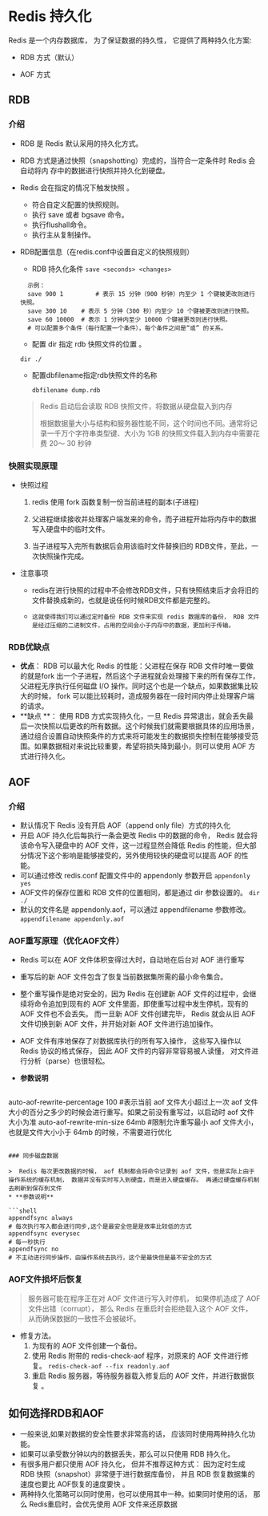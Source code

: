 #   Redis 持久化  

  Redis 是一个内存数据库， 为了保证数据的持久性， 它提供了两种持久化方案:

* RDB 方式（默认）

* AOF 方式  

## RDB

### 介绍

* RDB 是 Redis 默认采用的持久化方式。

* RDB 方式是通过快照（snapshotting）完成的，当符合一定条件时 Redis 会自动将内
  存中的数据进行快照并持久化到硬盘。
  
* Redis 会在指定的情况下触发快照 。
   * 符合自定义配置的快照规则。
   * 执行 save 或者 bgsave 命令。
   * 执行flushall命令。
   * 执行主从复制操作。
   
*  RDB配置信息（在redis.conf中设置自定义的快照规则）
   
   *   RDB 持久化条件  `save <seconds> <changes>`
   
   ```shell
     示例：
     save 900 1 		# 表示 15 分钟（900 秒钟）内至少 1 个键被更改则进行快照。
     save 300 10 	# 表示 5 分钟（300 秒）内至少 10 个键被更改则进行快照。
     save 60 10000 	# 表示 1 分钟内至少 10000 个键被更改则进行快照。
     # 可以配置多个条件（每行配置一个条件），每个条件之间是“或” 的关系。
   ```
   
   *   配置 dir 指定 rdb 快照文件的位置 。
   
     `dir ./  `
   
   * 配置dbfilename指定rdb快照文件的名称
   
     `dbfilename dump.rdb`
   
   >  Redis 启动后会读取 RDB 快照文件，将数据从硬盘载入到内存 
   >
   >  根据数据量大小与结构和服务器性能不同，这个时间也不同。通常将记录一千万个字符串类型键、大小为 1GB 的快照文件载入到内存中需要花费 20～ 30 秒钟  

### 快照实现原理

* 快照过程

   1. redis 使用 fork 函数复制一份当前进程的副本(子进程)
   
   2. 父进程继续接收并处理客户端发来的命令，而子进程开始将内存中的数据写入硬盘中的临时文件。
   
   3. 当子进程写入完所有数据后会用该临时文件替换旧的 RDB文件，至此，一次快照操作完成。  
   
* 注意事项
  *   redis在进行快照的过程中不会修改RDB文件，只有快照结束后才会将旧的文件替换成新的，也就是说任何时候RDB文件都是完整的。  
  *     这就使得我们可以通过定时备份 RDB 文件来实现 redis 数据库的备份， RDB 文件是经过压缩的二进制文件，占用的空间会小于内存中的数据，更加利于传输。  
  

### RDB优缺点

* **优点**：  RDB 可以最大化 Redis 的性能：父进程在保存 RDB 文件时唯一要做的就是fork 出一个子进程，然后这个子进程就会处理接下来的所有保存工作，父进程无序执行任何磁盘 I/O 操作。同时这个也是一个缺点，如果数据集比较大的时候， fork 可以能比较耗时，造成服务器在一段时间内停止处理客户端的请求。
* **缺点 **：  使用 RDB 方式实现持久化，一旦 Redis 异常退出，就会丢失最后一次快照以后更改的所有数据。这个时候我们就需要根据具体的应用场景，通过组合设置自动快照条件的方式来将可能发生的数据损失控制在能够接受范围。如果数据相对来说比较重要，希望将损失降到最小，则可以使用 AOF 方式进行持久化。   

## AOF

### 介绍

* 默认情况下 Redis 没有开启 AOF（append only file）方式的持久化
* 开启 AOF 持久化后每执行一条会更改 Redis 中的数据的命令， Redis 就会将该命令写入硬盘中的 AOF 文件，这一过程显然会降低 Redis 的性能，但大部分情况下这个影响是能够接受的，另外使用较快的硬盘可以提高 AOF 的性能。
* 可以通过修改 redis.conf 配置文件中的 appendonly 参数开启
   `appendonly yes`
* AOF文件的保存位置和 RDB 文件的位置相同，都是通过 dir 参数设置的。
   `dir ./`
* 默认的文件名是 appendonly.aof，可以通过 appendfilename 参数修改。
   `appendfilename appendonly.aof`

### AOF重写原理（优化AOF文件）

* Redis 可以在 AOF 文件体积变得过大时，自动地在后台对 AOF 进行重写

* 重写后的新 AOF 文件包含了恢复当前数据集所需的最小命令集合。

* 整个重写操作是绝对安全的，因为 Redis 在创建新 AOF 文件的过程中，会继续将命令追加到现有的 AOF 文件里面，即使重写过程中发生停机，现有的 AOF 文件也不会丢失。 而一旦新 AOF 文件创建完毕， Redis 就会从旧 AOF 文件切换到新 AOF 文件，并开始对新 AOF 文件进行追加操作。

* AOF 文件有序地保存了对数据库执行的所有写入操作， 这些写入操作以 Redis 协议的格式保存， 因此 AOF 文件的内容非常容易被人读懂， 对文件进行分析（parse）也很轻松。

* **参数说明**

   ```shell
auto-aof-rewrite-percentage 100 
   #表示当前 aof 文件大小超过上一次 aof 文件大小的百分之多少的时候会进行重写。如果之前没有重写过，以启动时 aof 文件大小为准
   auto-aof-rewrite-min-size 64mb 
   #限制允许重写最小 aof 文件大小，也就是文件大小小于 64mb 的时候，不需要进行优化
   ```

### 同步磁盘数据

   >  Redis 每次更改数据的时候， aof 机制都会将命令记录到 aof 文件，但是实际上由于操作系统的缓存机制， 数据并没有实时写入到硬盘，而是进入硬盘缓存。 再通过硬盘缓存机制去刷新到保存到文件
* **参数说明**

   ```shell
   appendfsync always 
   # 每次执行写入都会进行同步,这个是最安全但是是效率比较低的方式
   appendfsync everysec 
   # 每一秒执行
   appendfsync no 
   # 不主动进行同步操作，由操作系统去执行，这个是最快但是最不安全的方式
   ```

### AOF文件损坏后恢复

   >  服务器可能在程序正在对 AOF 文件进行写入时停机， 如果停机造成了 AOF 文件出错（corrupt）， 那么 Redis 在重启时会拒绝载入这个 AOF 文件， 从而确保数据的一致性不会被破坏。  

* 修复方法。
   1.  为现有的 AOF 文件创建一个备份。
   2.  使用 Redis 附带的 redis-check-aof 程序，对原来的 AOF 文件进行修复。
      `redis-check-aof --fix readonly.aof `
   3.  重启 Redis 服务器，等待服务器载入修复后的 AOF 文件，并进行数据恢复 。 
   

## 如何选择RDB和AOF

* 一般来说,如果对数据的安全性要求非常高的话， 应该同时使用两种持久化功能。
* 如果可以承受数分钟以内的数据丢失，那么可以只使用 RDB 持久化。
* 有很多用户都只使用 AOF 持久化， 但并不推荐这种方式： 因为定时生成 RDB 快照（snapshot）非常便于进行数据库备份， 并且 RDB 恢复数据集的速度也要比 AOF恢复的速度要快 。
* 两种持久化策略可以同时使用，也可以使用其中一种。如果同时使用的话， 那么 Redis重启时，会优先使用 AOF 文件来还原数据  
